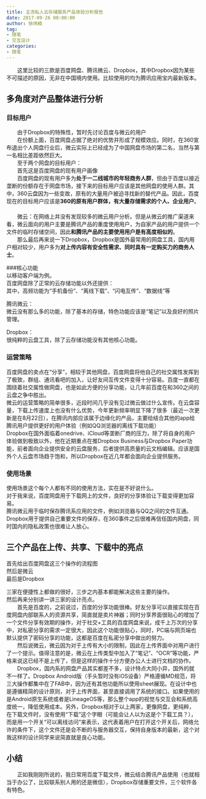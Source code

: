 ```yaml
---
title: 主流私人云存储服务产品体验分析报告
date: 2017-09-26 00:00:00
author: 徐炜楠
tag: 
- 随笔
- 交互设计
categories: 
- 随笔
---
```

<p>　　这里比较的三款是百度网盘、腾讯微云、Dropbox，其中Dropbox因为某些不可描述的原因，无非在中国境内使用。比较使用的均为腾讯应用宝内最新版本。</p><h2 id="多角度对产品整体进行分析">
<a href="#%E5%A4%9A%E8%A7%92%E5%BA%A6%E5%AF%B9%E4%BA%A7%E5%93%81%E6%95%B4%E4%BD%93%E8%BF%9B%E8%A1%8C%E5%88%86%E6%9E%90" class="headerlink" title="多角度对产品整体进行分析"></a>多角度对产品整体进行分析</h2>
<h3 id="目标用户">
<a href="#%E7%9B%AE%E6%A0%87%E7%94%A8%E6%88%B7" class="headerlink" title="目标用户"></a>目标用户</h3>
<p>　　由于Dropbox的特殊性，暂时先讨论百度与微云的用户<br><img src="https://file3.analysys.cn/uploadcmsimages/20170602/14963649674961.png" alt=""><br>　　在份额上面，百度网盘占据了绝对的优势并形成了规模效应。同时，在360宣布退出个人网盘行业后，微云实际上已经成为了中国网盘市场的第二名，当然与第一名相比差距依然巨大。<br>　　至于两个网盘的目标用户：<br>　　首先这是百度网盘的现有用户画像<br><img src="https://file3.analysys.cn/uploadcmsimages/20170728/1501220270544%E7%99%BE%E5%BA%A6%E7%BD%91%E7%9B%98APP%E8%AF%84%E7%BA%A7%E5%8F%91%E5%B8%83%E7%89%88-V3_24115_21.jpg" alt=""><br>　　百度网盘的现有用户多为<strong>处于一二线城市的年轻商务人群</strong>，但由于百度以接近垄断的份额存在于网盘市场，接下来的目标用户应该是其他网盘的使用人群。其中，360云盘因为一些变故，原有的大量用户被迫寻找新的替代产品。因此，百度现在的目标用户应该是<strong>360的原有用户群体，有大量存储需求的个人、企业用户</strong>。<br>　　<br>　　微云：在网络上并没有发现较多的微云用户分析。但是从微云的推广渠道来看，微云面向的用户主要是腾讯产品的重度使用用户，为自家产品的用户提供一个文件的临时存储空间，因此<strong>和腾讯产品的主要使用用户是有高度相似的</strong>。<br>　　那么最后再来说一下Dropbox，Dropbox是国外最常用的网盘工具，国内用户相对较少，用户多为<strong>对上传内容有安全性需求、同时具有一定购买力的商务人士</strong>。
　　</p><p>###核心功能<br><img src="https://ws4.sinaimg.cn/large/006tNc79gy1fjw2zglnh4j30p608oq3v.jpg" alt=""><br>以移动客户端为例。<br>百度网盘除了正常的云存储功能以外还提供：<br><img src="https://ws2.sinaimg.cn/large/006tNc79gy1fjw35bgi3wj30iu0zkn4u.jpg" alt=""><br>其中，高频功能为“手机备份”、“离线下载”、“闪电互传”、“数据线”等</p><p>腾讯微云：<br>微云没有那么多的功能，除了基本的存储，特色功能应该是“笔记”以及良好的照片管理。<br><img src="https://ws3.sinaimg.cn/large/006tNc79gy1fjw3jxk12jj311o0zkdrh.jpg" alt=""></p><p>Dropbox：<br>很纯粹的云盘工具，除了云存储功能没有其他核心功能。</p><h3 id="运营策略">
<a href="#%E8%BF%90%E8%90%A5%E7%AD%96%E7%95%A5" class="headerlink" title="运营策略"></a>运营策略</h3>
<p>百度网盘的卖点在“分享”，相较于其他网盘，百度网盘将他自己的社交属性发挥到了极致，群组、通讯看吧的加入，让好友间互传文件变得十分容易。百度一直都在围绕着社交属性做网盘，也是如此方便的分享功能，让几年前百度在和360之间的云盘之争中胜出。<br>微云的运营策略的简单很多，近段时间几乎没有见过微云做过什么宣传。在云盘容量，下载上传速度上也没有什么优势，今年更新频率明显下降了很多（最近一次更新是在8月22日），在腾讯内部应该属于边缘化的产品，主要给结合其他的app给腾讯用户提供更好的用户体验（例如QQ浏览器的离线下载功能）<br>Dropbox在国外面临着onedrive、iCloud等垄断厂商的压力，除了将自身的用户体验做到极致以外，他在近期重点在推Dropbox Business与Dropbox Paper功能，前者面向企业提供安全的云盘服务，后者提供高质量的云文档编辑。应该是国外个人云盘市场趋于饱和，所以Dropbox在近几年都会面向企业提供服务。</p><h3 id="使用场景">
<a href="#%E4%BD%BF%E7%94%A8%E5%9C%BA%E6%99%AF" class="headerlink" title="使用场景"></a>使用场景</h3>
<p>使用场景这个每个人都有不同的使用方法，实在是不好说什么。<br>对于我来说，百度网盘用于下载网上的文件，良好的分享体验让下载变得更加容易。<br>腾讯微云用于临时保存腾讯系应用的文件，例如浏览器与QQ之间的文件互通。<br>Dropbox用于提供自己重要文件的保存，在360事件之后很难再信任国内网盘，同时国内的隐私政策也很难让人放心。</p><h2 id="三个产品在上传、共享、下载中的亮点">
<a href="#%E4%B8%89%E4%B8%AA%E4%BA%A7%E5%93%81%E5%9C%A8%E4%B8%8A%E4%BC%A0%E3%80%81%E5%85%B1%E4%BA%AB%E3%80%81%E4%B8%8B%E8%BD%BD%E4%B8%AD%E7%9A%84%E4%BA%AE%E7%82%B9" class="headerlink" title="三个产品在上传、共享、下载中的亮点"></a>三个产品在上传、共享、下载中的亮点</h2>
<p>首先给出百度网盘这三个操作的流程图<br><img src="https://ws3.sinaimg.cn/large/006tNc79gy1fjw8jbe1xwj31kw2fmhbu.jpg" alt=""><br>然后是微云<br><img src="https://ws2.sinaimg.cn/large/006tNc79gy1fjw8igoa9kj31kw2dzkfi.jpg" alt=""><br>最后是Dropbox<br><img src="https://ws4.sinaimg.cn/large/006tNc79gy1fjw8hjvyatj31kw2f5nnf.jpg" alt=""></p><p>三家在便捷性上都做的很好，三步之内基本都能解决这些主要的操作。<br>然后再来分别讲一讲三家的设计亮点。<br>　　首先是百度的，之前说过，百度的分享功能很棒。好友分享可以直接实现在百度网盘内部联系人的资源共享，简直就是卖片神器；同时分享界面很贴心的增加了一个文件分享有效期的操作，对于社交+工具的百度网盘来说，成千上万次的分享中，对私密分享的需求一定很大，因此这个功能很贴心，同时，PC端与网页端也默认提供了密码分享的功能，这都是百度在私密分享中做出的努力。<br>　　然后说微云，微云因为对于上传有大小的限制，因此在上传界面中对用户进行了一个提示。值得注意的是，微云在上传类型中加入了“笔记”、“OCR”等功能，严格来说这已经不是上传了，但是这样的操作十分方便办公人士进行文档的协作。<br>　　Dropbox，国内系的网盘产品其实都差不多，设计特点大同小异，国外的就不一样了。Dropbox Android版（手头暂时没有iOS设备）严格遵循MD规范，将三大操作都集中在了FAB中，因为还有其他功能所以使用sheet展现。在设计中也是遵循精简的设计原则，对于上传界面，甚至直接调用了系统的接口。如果使用的是Android原生系统或者是LineageOS等，那么整个app的视觉与交互会和系统高度统一，降低使用成本。另外，Dropbox相对于以上两家，更像网盘，更纯粹，在下载文件时，没有使用“下载”这个字眼（可能会让人以为这是个下载工具？），而是用一个开关“可以离线访问”来表示，这代表着用户在打开这个开关后，网络允许的条件下，这个文件还是会不断的与服务器交互，保持自身版本的最新，这个对我这样的设计同学来说简直就是良心功能。</p><h2 id="小结">
<a href="#%E5%B0%8F%E7%BB%93" class="headerlink" title="小结"></a>小结</h2>
<p>　　正如我刚刚所说的，我日常用百度下载文件，微云结合腾讯产品使用（也就相当于办公了，比较联系别人用的还是微信），Dropbox存储重要文件，三个软件各有特色。</p>